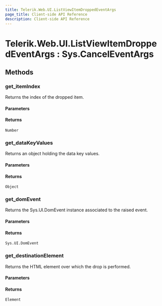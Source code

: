 ```yaml
---
title: Telerik.Web.UI.ListViewItemDroppedEventArgs
page_title: Client-side API Reference
description: Client-side API Reference
---
```


# Telerik.Web.UI.ListViewItemDroppedEventArgs : Sys.CancelEventArgs

## Methods

### get_itemIndex

Returns the index of the dropped item.

#### Parameters

#### Returns

`Number`

### get_dataKeyValues

Returns an object holding the data key values.

#### Parameters

#### Returns

`Object`

### get_domEvent

Returns the Sys.UI.DomEvent instance associated to the raised event.

#### Parameters

#### Returns

`Sys.UI.DomEvent`

### get_destinationElement

Returns the HTML element over which the drop is performed.

#### Parameters

#### Returns

`Element`

